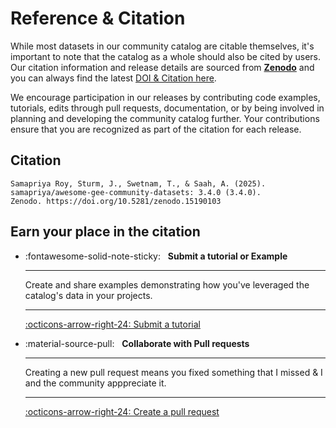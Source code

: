 # Reference & Citation

While most datasets in our community catalog are citable themselves, it's important to note that the catalog as a whole should also be cited by users. Our citation information and release details are sourced from [**Zenodo**](https://zenodo.org) and you can always find the latest [DOI & Citation here](https://zenodo.org/doi/10.5281/zenodo.7144933).

We encourage participation in our releases by contributing code examples, tutorials, edits through pull requests, documentation, or by being involved in planning and developing the community catalog further. Your contributions ensure that you are recognized as part of the citation for each release.

## Citation

```
Samapriya Roy, Sturm, J., Swetnam, T., & Saah, A. (2025). samapriya/awesome-gee-community-datasets: 3.4.0 (3.4.0).
Zenodo. https://doi.org/10.5281/zenodo.15190103
```

## Earn your place in the citation

<div class="grid cards" markdown>

-   :fontawesome-solid-note-sticky: &nbsp;
    __Submit a tutorial or Example__

    ---

    Create and share examples demonstrating how you've leveraged the catalog's data in your projects.

    ---

    [:octicons-arrow-right-24: Submit a tutorial][submit tutorial]

-   :material-source-pull: &nbsp;
    __Collaborate with Pull requests__

    ---

    Creating a new pull request means you fixed something that I missed & I and the community apppreciate it.

    ---

    [:octicons-arrow-right-24: Create a pull request][create a pull request]
</div>

  [submit tutorial]: https://gee-community-catalog.org/contributing/example
  [create a pull request]: https://docs.github.com/en/pull-requests/collaborating-with-pull-requests/proposing-changes-to-your-work-with-pull-requests/creating-a-pull-request
